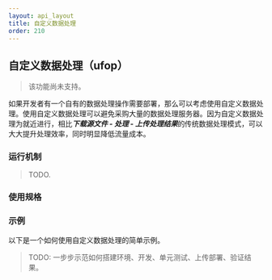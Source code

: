 ```yaml
---
layout: api_layout
title: 自定义数据处理
order: 210
---
```

<a name="ufop"></a>
## 自定义数据处理（ufop）

> 该功能尚未支持。

如果开发者有一个自有的数据处理操作需要部署，那么可以考虑使用自定义数据处理。使用自定义数据处理可以避免采购大量的数据处理服务器。因为自定义数据处理为就近进行，相比***下载源文件 - 处理 - 上传处理结果***的传统数据处理模式，可以大大提升处理效率，同时明显降低流量成本。

<a name="ufop-model"></a>
### 运行机制

> TODO.

<a name="ufop-spec"></a>
### 使用规格

<a name="ufop-example"></a>
### 示例

以下是一个如何使用自定义数据处理的简单示例。

> TODO: 一步步示范如何搭建环境、开发、单元测试、上传部署、验证结果。